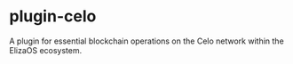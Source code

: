 # plugin-celo
A plugin for essential blockchain operations on the Celo network within the ElizaOS ecosystem.
